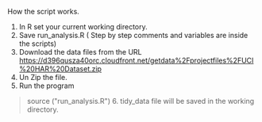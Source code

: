 How the script works.
1.	In R set your current working directory.
2.	Save run_analysis.R ( Step by step comments and variables are inside the scripts)
3.	Download the data files from the URL 
https://d396qusza40orc.cloudfront.net/getdata%2Fprojectfiles%2FUCI%20HAR%20Dataset.zip
4.	Un Zip the file.
5.	Run the program 
> source ("run_analysis.R") 
	6.  tidy_data file will be saved in the working directory.
